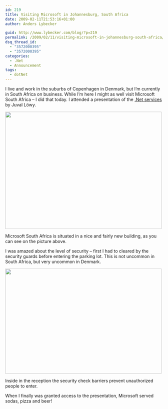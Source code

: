 ```yaml
---
id: 219
title: Visiting Microsoft in Johannesburg, South Africa
date: 2009-02-11T21:53:16+01:00
author: Anders Lybecker

guid: http://www.lybecker.com/blog/?p=219
permalink: /2009/02/11/visiting-microsoft-in-johannesburg-south-africa/
dsq_thread_id:
  - "3572000395"
  - "3572000395"
categories:
  - .Net
  - Announcement
tags:
  - dotNet
---
```

I live and work in the suburbs of Copenhagen in Denmark, but I’m currently in South Africa on business. While I’m here I might as well visit Microsoft South Africa – I did that today. I attended a presentation of the [.Net services](http://www.microsoft.com/azure/netservices.mspx) by Juval Löwy.

<img loading="lazy" class="alignnone size-full wp-image-221" title="Microsoft South Africa Building" src="http://www.lybecker.com/blog/wp-content/uploads/microsoftsouthafricabuilding.jpg" alt="" width="500" height="375" /> 

Microsoft South Africa is situated in a nice and fairly new building, as you can see on the picture above.

I was amazed about the level of security – first I had to cleared by the security guards before entering the parking lot. This is not uncommon in South Africa, but very uncommon in Denmark.

<img loading="lazy" class="alignnone size-full wp-image-222" title="Microsoft South Africa Security Barriers in Reception" src="http://www.lybecker.com/blog/wp-content/uploads/microsoftsouthafricareception.jpg" alt="" width="500" height="336" /> 

Inside in the reception the security check barriers prevent unauthorized people to enter.

When I finally was granted access to the presentation, Microsoft served sodas, pizza and beer!